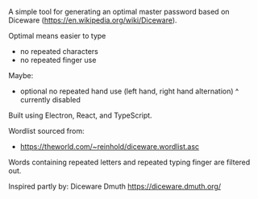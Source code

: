 A simple tool for generating an optimal master password based on Diceware (https://en.wikipedia.org/wiki/Diceware).

Optimal means easier to type

- no repeated characters
- no repeated finger use

Maybe:

- optional no repeated hand use (left hand, right hand alternation)
  ^ currently disabled

Built using Electron, React, and TypeScript.

Wordlist sourced from:

- https://theworld.com/~reinhold/diceware.wordlist.asc

Words containing repeated letters and repeated typing finger are filtered out.

Inspired partly by:
Diceware Dmuth
https://diceware.dmuth.org/
